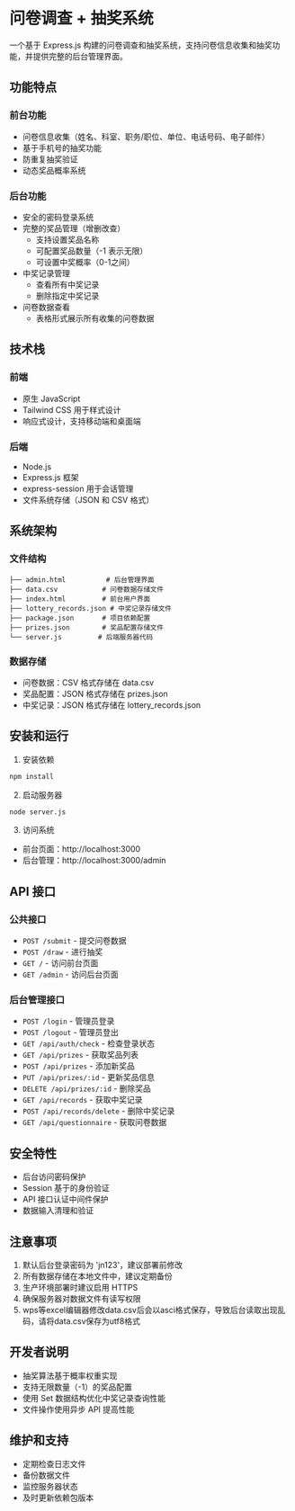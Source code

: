 # 问卷调查 + 抽奖系统

一个基于 Express.js 构建的问卷调查和抽奖系统，支持问卷信息收集和抽奖功能，并提供完整的后台管理界面。

## 功能特点

### 前台功能
- 问卷信息收集（姓名、科室、职务/职位、单位、电话号码、电子邮件）
- 基于手机号的抽奖功能
- 防重复抽奖验证
- 动态奖品概率系统

### 后台功能
- 安全的密码登录系统
- 完整的奖品管理（增删改查）
  - 支持设置奖品名称
  - 可配置奖品数量（-1 表示无限）
  - 可设置中奖概率（0-1之间）
- 中奖记录管理
  - 查看所有中奖记录
  - 删除指定中奖记录
- 问卷数据查看
  - 表格形式展示所有收集的问卷数据

## 技术栈

### 前端
- 原生 JavaScript
- Tailwind CSS 用于样式设计
- 响应式设计，支持移动端和桌面端

### 后端
- Node.js
- Express.js 框架
- express-session 用于会话管理
- 文件系统存储（JSON 和 CSV 格式）

## 系统架构

### 文件结构
```
├── admin.html          # 后台管理界面
├── data.csv           # 问卷数据存储文件
├── index.html         # 前台用户界面
├── lottery_records.json # 中奖记录存储文件
├── package.json       # 项目依赖配置
├── prizes.json        # 奖品配置存储文件
└── server.js         # 后端服务器代码
```

### 数据存储
- 问卷数据：CSV 格式存储在 data.csv
- 奖品配置：JSON 格式存储在 prizes.json
- 中奖记录：JSON 格式存储在 lottery_records.json

## 安装和运行

1. 安装依赖
```bash
npm install
```

2. 启动服务器
```bash
node server.js
```

3. 访问系统
- 前台页面：http://localhost:3000
- 后台管理：http://localhost:3000/admin

## API 接口

### 公共接口
- `POST /submit` - 提交问卷数据
- `POST /draw` - 进行抽奖
- `GET /` - 访问前台页面
- `GET /admin` - 访问后台页面

### 后台管理接口
- `POST /login` - 管理员登录
- `POST /logout` - 管理员登出
- `GET /api/auth/check` - 检查登录状态
- `GET /api/prizes` - 获取奖品列表
- `POST /api/prizes` - 添加新奖品
- `PUT /api/prizes/:id` - 更新奖品信息
- `DELETE /api/prizes/:id` - 删除奖品
- `GET /api/records` - 获取中奖记录
- `POST /api/records/delete` - 删除中奖记录
- `GET /api/questionnaire` - 获取问卷数据

## 安全特性
- 后台访问密码保护
- Session 基于的身份验证
- API 接口认证中间件保护
- 数据输入清理和验证

## 注意事项
1. 默认后台登录密码为 'jn123'，建议部署前修改
2. 所有数据存储在本地文件中，建议定期备份
3. 生产环境部署时建议启用 HTTPS
4. 确保服务器对数据文件有读写权限
5. wps等excel编辑器修改data.csv后会以asci格式保存，导致后台读取出现乱码，请将data.csv保存为utf8格式

## 开发者说明
- 抽奖算法基于概率权重实现
- 支持无限数量（-1）的奖品配置
- 使用 Set 数据结构优化中奖记录查询性能
- 文件操作使用异步 API 提高性能

## 维护和支持
- 定期检查日志文件
- 备份数据文件
- 监控服务器状态
- 及时更新依赖包版本
